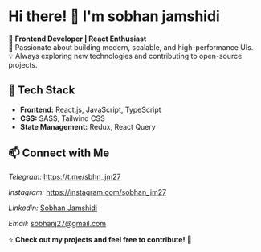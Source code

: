 # Hi there! 👋 I'm sobhan jamshidi

🚀 **Frontend Developer | React Enthusiast**  
🎨 Passionate about building modern, scalable, and high-performance UIs.  
💡 Always exploring new technologies and contributing to open-source projects.  

## 🔧 Tech Stack  
- **Frontend:** React.js, JavaScript, TypeScript
- **CSS:** SASS, Tailwind CSS
- **State Management:** Redux, React Query  

## 📫 Connect with Me  
*Telegram:* https://t.me/sbhn_jm27

*Instagram:* https://instagram.com/sobhan_jm27

*Linkedin:* [Sobhan Jamshidi](https://www.linkedin.com/in/sobhan-jamshidi)

*Email:* sobhanj27@gmail.com

⭐ **Check out my projects and feel free to contribute!** 🚀

